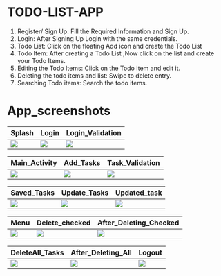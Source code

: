 # TODO-LIST-APP
1. Register/ Sign Up: Fill the Required Information and Sign Up.
2. Login: After Signing Up Login with the same credentials.
3. Todo List: Click on the floating Add icon and create the Todo List
4. Todo Item: After creating a Todo List ,Now click on the list and create your Todo Items.
5. Editing the Todo Items: Click on the Todo Item and edit it.
6. Deleting the todo items and list: Swipe to delete entry.
7. Searching Todo items: Search the todo items.


# App_screenshots
| Splash  | Login | Login_Validation |
| ------------- | ------------- |------------- |
| ![](./screenshots/splash.jpg) | ![](./screenshots/login.jpg)  | ![](./screenshots/login_validation.jpg)  |

| Main_Activity  | Add_Tasks | Task_Validation |
| ------------- | ------------- |------------- |
| ![](./screenshots/main_activity.jpg) | ![](./screenshots/add_task.jpg)  | ![](./screenshots/task_validation.jpg)  |

| Saved_Tasks  | Update_Tasks | Updated_task |
| ------------- | ------------- |------------- |
| ![](./screenshots/saved_task.jpg) | ![](./screenshots/toUpdate.jpg)  | ![](./screenshots/task_updated.jpg)  |

| Menu  | Delete_checked | After_Deleting_Checked |
| ------------- | ------------- |------------- |
| ![](./screenshots/menu.jpg) | ![](./screenshots/delete_checked.jpg)  | ![](./screenshots/deleted_checked.jpg)  |

| DeleteAll_Tasks  | After_Deleting_All | Logout |
| ------------- | ------------- |------------- |
| ![](./screenshots/delete_all.jpg) | ![](./screenshots/deleting_all.jpg)  | ![](./screenshots/logout.jpg)  |